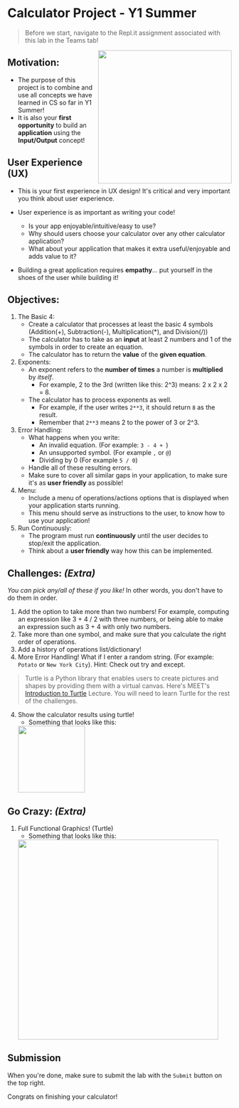 # Calculator Project - Y1 Summer 


> Before we start, navigate to the Repl.it assignment associated with this lab in the Teams tab!  



<img src="https://art.pixilart.com/2241c06cc44adc2.gif" align="right" width=300>

## Motivation:
- The purpose of this project is to combine and use all concepts we have learned in CS so far in Y1 Summer!  
- It is also your **first opportunity** to build an **application** using the **Input/Output** concept!

## User Experience (UX)
- This is your first experience in UX design! It's critical and very important you think about user experience.
- User experience is as important as writing your code!
    - Is your app enjoyable/intuitive/easy to use?
    - Why should users choose your calculator over any other calculator application?
    - What about your application that makes it extra useful/enjoyable and adds value to it?

- Building a great application requires **empathy**... put yourself in the shoes of the user while building it!

## Objectives:
1. The Basic 4: 
    - Create a calculator that processes at least the basic 4 symbols (Addition(+), Subtraction(-), Multiplication(*), and Division(/)) 
    - The calculator has to take as an **input** at least 2 numbers and 1 of the symbols in order to create an equation. 
    - The calculator has to return the **value** of the **given equation**.
2. Exponents:
    - An exponent refers to the **number of times** a number is **multiplied** by *itself*.
        - For example, 2 to the 3rd (written like this: 2^3) means: 2 x 2 x 2 = 8.
    - The calculator has to process exponents as well.
        - For example, if the user writes `2**3`, it should return `8` as the result.
        - Remember that `2**3` means 2 to the power of 3 or 2^3.
3. Error Handling:
    - What happens when you write:
        - An invalid equation. (For example: `3 - 4 + `)
        - An unsupported symbol. (For example `,` or `@`)
        - Dividing by 0 (For example `5 / 0`)
    - Handle all of these resulting errors.
    - Make sure to cover all similar gaps in your application, to make sure it's as **user friendly** as possible!
4. Menu:
    - Include a menu of operations/actions options that is displayed when your application starts running.
    - This menu should serve as instructions to the user, to know how to use your application!
5. Run Continuously:
    - The program must run **continuously** until the user decides to stop/exit the application.
    - Think about a **user friendly** way how this can be implemented. 


## Challenges: *(Extra)*
*You can pick any/all of these if you like!* In other words, you don't have to do them in order.  

1. Add the option to take more than two numbers! For example, computing an expression like 3 + 4 / 2 with three numbers, or being able to make an expression such as 3 + 4 with only two numbers. 
2. Take more than one symbol, and make sure that you calculate the right order of operations. 
3. Add a history of operations list/dictionary!
4. More Error Handling! What if I enter a random string. (For example: `Potato` or `New York City`). Hint: Check out try and except.


> Turtle is a Python library that enables users to create pictures and shapes by providing them with a virtual canvas. Here's MEET's [Introduction to Turtle](https://docs.google.com/presentation/d/12hUghofRqPTL3jsDazqqUrrr8-GfMe68-IFim9XTEDI/edit?usp=sharing) Lecture. You will need to learn Turtle for the rest of the challenges.
4. Show the calculator results using turtle! 
    - Something that looks like this:
    <img src="https://github.com/meet-projects/Y1-Summer-Labs/blob/master/TurtleResult.png" width=150>

## Go Crazy: *(Extra)*
1. Full Functional Graphics! (Turtle)
    - Something that looks like this:
    <img src="https://media.geeksforgeeks.org/wp-content/uploads/Screenshot-774.png" width=450>


## Submission
When you're done, make sure to submit the lab with the `Submit` button on the top right. 

Congrats on finishing your calculator!
